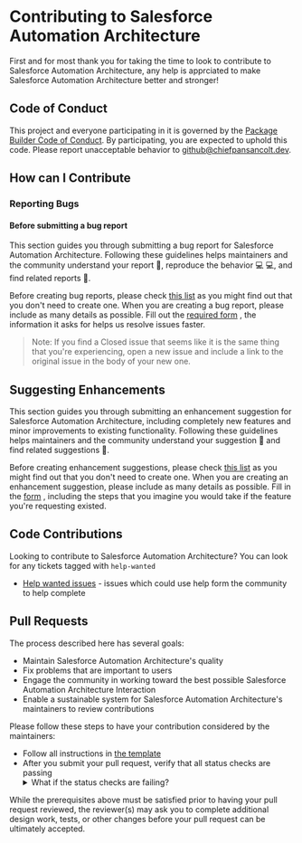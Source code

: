 # Contributing to Salesforce Automation Architecture

First and for most thank you for taking the time to look to contribute to
Salesforce Automation Architecture, any help is apprciated to make Salesforce Automation Architecture better
and stronger!

## Code of Conduct

This project and everyone participating in it is governed by the [Package
Builder Code of Conduct](https://github.com/chiefpansancolt/salesforce-automation-framework/blob/main/.github/CODE_OF_CONDUCT.md).
By participating, you are expected to uphold this code. Please report
unacceptable behavior to github@chiefpansancolt.dev.

## How can I Contribute

### Reporting Bugs

#### Before submitting a bug report

This section guides you through submitting a bug report for Salesforce Automation Architecture.
Following these guidelines helps maintainers and the community understand your
report 📝, reproduce the behavior 💻 💻, and find related reports 🔎.

Before creating bug reports, please check [this list](https://github.com/chiefpansancolt/salesforce-automation-framework/issues?q=is%3Aopen+is%3Aissue+label%3Abug)
as you might find out that you don't need to create one. When you are creating
a bug report, please include as many details as possible. Fill out the
[required form](https://github.com/chiefpansancolt/salesforce-automation-framework/issues/new?assignees=chiefpansancolt&labels=bug%2Ctriage&template=bug_report.yml&title=%5BBug%5D%3A+)
, the information it asks for helps us resolve issues faster.

> Note: If you find a Closed issue that seems like it is the same thing that you're experiencing, open a new issue and include a link to the original issue in the body of your new one.

## Suggesting Enhancements

This section guides you through submitting an enhancement suggestion for
Salesforce Automation Architecture, including completely new features and minor improvements to
existing functionality. Following these guidelines helps maintainers and the
community understand your suggestion 📝 and find related suggestions 🔎.

Before creating enhancement suggestions, please check [this list](https://github.com/chiefpansancolt/salesforce-automation-framework/issues?q=is%3Aopen+is%3Aissue+label%3Aenhancement)
as you might find out that you don't need to create one. When you are creating
an enhancement suggestion, please include as many details as possible. Fill in
the [form](https://github.com/chiefpansancolt/salesforce-automation-framework/issues/new?assignees=chiefpansancolt&labels=enhancement%2Ctriage&template=feature_request.yml&title=%5BEnhancement%5D%3A+)
, including the steps that you imagine you would take if the feature you're
requesting existed.

## Code Contributions

Looking to contribute to Salesforce Automation Architecture? You can look for any tickets tagged with `help-wanted`

- [Help wanted issues](https://github.com/chiefpansancolt/salesforce-automation-framework/issues?q=is%3Aopen+is%3Aissue+label%3A%22help+wanted%22) - issues which could use help form the community to help complete

## Pull Requests

The process described here has several goals:

- Maintain Salesforce Automation Architecture's quality
- Fix problems that are important to users
- Engage the community in working toward the best possible Salesforce Automation Architecture Interaction
- Enable a sustainable system for Salesforce Automation Architecture's maintainers to review contributions

Please follow these steps to have your contribution considered by the maintainers:

- Follow all instructions in [the template](https://github.com/chiefpansancolt/salesforce-automation-framework/blob/main/.github/PULL_REQUEST_TEMPLATE.md)
- After you submit your pull request, verify that all status checks are passing<details><summary>What if the status checks are failing?</summary>If a status check is failing, and you believe that the failure is unrelated to your change, please leave a comment on the pull request explaining why you believe the failure is unrelated. A maintainer will re-run the status check for you. If we conclude that the failure was a false positive, then we will open an issue to track that problem with our status check suite.</details>

While the prerequisites above must be satisfied prior to having your pull request reviewed, the reviewer(s) may ask you to complete additional design work, tests, or other changes before your pull request can be ultimately accepted.
